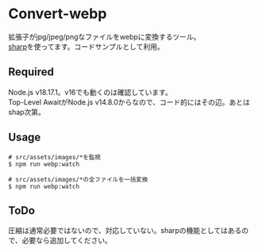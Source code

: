 # Convert-webp

拡張子がjpg/jpeg/pngなファイルをwebpに変換するツール。  
[sharp](https://github.com/lovell/sharp)を使ってます。コードサンプルとして利用。

## Required

Node.js v18.17.1。v16でも動くのは確認しています。  
Top-Level AwaitがNode.js v14.8.0からなので、コード的にはその辺。あとはshap次第。

## Usage

```
# src/assets/images/*を監視
$ npm run webp:watch

# src/assets/images/*の全ファイルを一括変換
$ npm run webp:watch
```

## ToDo

圧縮は通常必要ではないので、対応していない。sharpの機能としてはあるので、必要なら追加してください。
